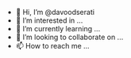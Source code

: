 - 👋 Hi, I’m @davoodserati
- 👀 I’m interested in ...
- 🌱 I’m currently learning ...
- 💞️ I’m looking to collaborate on ...
- 📫 How to reach me ...

<!---
davoodserati/davoodserati is a ✨ special ✨ repository because its `README.md` (this file) appears on your GitHub profile.
You can click the Preview link to take a look at your changes.
--->
